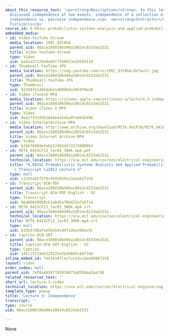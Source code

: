 ```yaml
---
about_this_resource_text: '<p><strong>Description</strong>: In this lecture, the professor
  discussed independence of two events, independence of a collection of events, and
  independence vs. pairwise independence.</p>  <p><strong>Instructor</strong>: John
  Tsitsiklis</p>'
course_id: 6-041sc-probabilistic-systems-analysis-and-applied-probability-fall-2013
embedded_media:
- id: Video-YouTube-Stream
  media_location: 19Ql_Q3l0GA
  parent_uid: 98ace1600106d96a18014c6533eb2531
  title: Video-YouTube-Stream
  type: Video
  uid: ba41a27229e0a6bf7f68623e20593119
- id: Thumbnail-YouTube-JPG
  media_location: https://img.youtube.com/vi/19Ql_Q3l0GA/default.jpg
  parent_uid: 98ace1600106d96a18014c6533eb2531
  title: Thumbnail-YouTube-JPG
  type: Thumbnail
  uid: 92299fb1494dabe1d099b9a3959f0e26
- id: Video-iTunesU-MP4
  media_location: https://itunes.apple.com/us/itunes-u/lecture-3-independence/id577778306?i=123745366
  parent_uid: 98ace1600106d96a18014c6533eb2531
  title: Video-iTunes U-MP4
  type: Video
  uid: 9ad1ff4195b2844b4a54ba97ad41b496
- id: Video-InternetArchive-MP4
  media_location: http://www.archive.org/download/MIT6.041F10/MIT6_041F11_lec03_300k.mp4
  parent_uid: 98ace1600106d96a18014c6533eb2531
  title: Video-Internet Archive-MP4
  type: Video
  uid: b1bb7b989e5eb21fd92d5731739090b3
- id: MIT6_041SCF13_lec03_300k.mp4.pdf
  parent_uid: 98ace1600106d96a18014c6533eb2531
  technical_location: https://ocw.mit.edu/courses/electrical-engineering-and-computer-science/6-041sc-probabilistic-systems-analysis-and-applied-probability-fall-2013/resource-index/lecture-videos/lecture-3-video/MIT6_041SCF13_lec03_300k.mp4.pdf
  title: "6.041SC Probabilistic Systems Analysis and Applied Probability, Fall 2013\
    \ Transcript \u2013 Lecture 3"
  type: null
  uid: c3255a92f5f9c9592059a22eeab2fa55
- id: Transcript-OCW-PDF
  parent_uid: 98ace1600106d96a18014c6533eb2531
  title: Transcript-OCW-PDF-English - US
  type: Transcript
  uid: b6a686498b0cb1abd5a78b422a7a5f14
- id: MIT6_041SCF13_lec03_300k.mp4.srt
  parent_uid: 98ace1600106d96a18014c6533eb2531
  technical_location: https://ocw.mit.edu/courses/electrical-engineering-and-computer-science/6-041sc-probabilistic-systems-analysis-and-applied-probability-fall-2013/resource-index/lecture-videos/lecture-3-video/MIT6_041SCF13_lec03_300k.mp4.srt
  title: MIT6_041SCF13_lec03_300k.mp4.srt
  type: null
  uid: b33e37d8afae56a54cd47a3ba368ac8c
- id: Caption-OCW-SRT
  parent_uid: 98ace1600106d96a18014c6533eb2531
  title: Caption-OCW-SRT-English - US
  type: Caption
  uid: 145c1521de6324225e5b26605c68f7eb
inline_embed_id: 74416107lecture3video60967358
layout: video
order_index: null
parent_uid: 7af0a485bf7df830d75a8558aa2aa746
related_resources_text: ''
short_url: lecture-3-video
technical_location: https://ocw.mit.edu/courses/electrical-engineering-and-computer-science/6-041sc-probabilistic-systems-analysis-and-applied-probability-fall-2013/resource-index/lecture-videos/lecture-3-video
template_type: popup
title: 'Lecture 3: Independence'
transcript: ''
type: course
uid: 98ace1600106d96a18014c6533eb2531

---
```

None